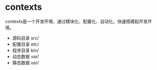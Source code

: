 # contexts

contexts是一个开发环境，通过模块化、配置化、自动化，快速搭建起开发环境。

- 源码目录 src/
- 配置目录 etc/
- 程序目录 bin/
- 动态数据 var/
- 静态数据 usr/
